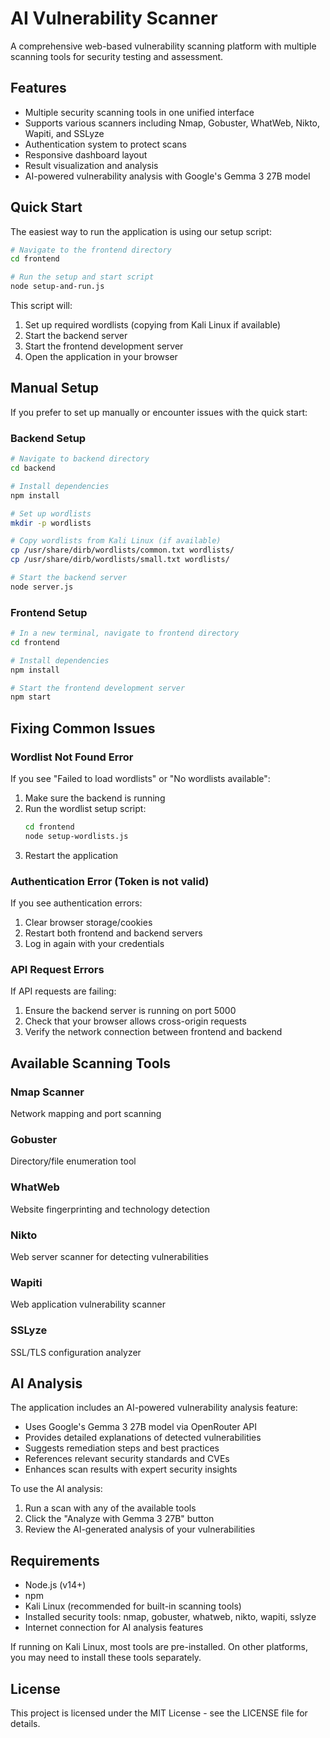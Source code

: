 # AI Vulnerability Scanner

A comprehensive web-based vulnerability scanning platform with multiple scanning tools for security testing and assessment.

## Features

- Multiple security scanning tools in one unified interface
- Supports various scanners including Nmap, Gobuster, WhatWeb, Nikto, Wapiti, and SSLyze
- Authentication system to protect scans
- Responsive dashboard layout
- Result visualization and analysis
- AI-powered vulnerability analysis with Google's Gemma 3 27B model

## Quick Start

The easiest way to run the application is using our setup script:

```bash
# Navigate to the frontend directory
cd frontend

# Run the setup and start script
node setup-and-run.js
```

This script will:
1. Set up required wordlists (copying from Kali Linux if available)
2. Start the backend server
3. Start the frontend development server
4. Open the application in your browser

## Manual Setup

If you prefer to set up manually or encounter issues with the quick start:

### Backend Setup

```bash
# Navigate to backend directory
cd backend

# Install dependencies
npm install

# Set up wordlists
mkdir -p wordlists

# Copy wordlists from Kali Linux (if available)
cp /usr/share/dirb/wordlists/common.txt wordlists/
cp /usr/share/dirb/wordlists/small.txt wordlists/

# Start the backend server
node server.js
```

### Frontend Setup

```bash
# In a new terminal, navigate to frontend directory
cd frontend

# Install dependencies
npm install

# Start the frontend development server
npm start
```

## Fixing Common Issues

### Wordlist Not Found Error

If you see "Failed to load wordlists" or "No wordlists available":

1. Make sure the backend is running
2. Run the wordlist setup script:
   ```bash
   cd frontend
   node setup-wordlists.js
   ```
3. Restart the application

### Authentication Error (Token is not valid)

If you see authentication errors:

1. Clear browser storage/cookies
2. Restart both frontend and backend servers
3. Log in again with your credentials

### API Request Errors

If API requests are failing:

1. Ensure the backend server is running on port 5000
2. Check that your browser allows cross-origin requests
3. Verify the network connection between frontend and backend

## Available Scanning Tools

### Nmap Scanner
Network mapping and port scanning

### Gobuster
Directory/file enumeration tool

### WhatWeb
Website fingerprinting and technology detection

### Nikto
Web server scanner for detecting vulnerabilities

### Wapiti
Web application vulnerability scanner

### SSLyze
SSL/TLS configuration analyzer

## AI Analysis

The application includes an AI-powered vulnerability analysis feature:

- Uses Google's Gemma 3 27B model via OpenRouter API
- Provides detailed explanations of detected vulnerabilities
- Suggests remediation steps and best practices
- References relevant security standards and CVEs
- Enhances scan results with expert security insights

To use the AI analysis:
1. Run a scan with any of the available tools
2. Click the "Analyze with Gemma 3 27B" button
3. Review the AI-generated analysis of your vulnerabilities

## Requirements

- Node.js (v14+)
- npm
- Kali Linux (recommended for built-in scanning tools)
- Installed security tools: nmap, gobuster, whatweb, nikto, wapiti, sslyze
- Internet connection for AI analysis features

If running on Kali Linux, most tools are pre-installed. On other platforms, you may need to install these tools separately.

## License

This project is licensed under the MIT License - see the LICENSE file for details.